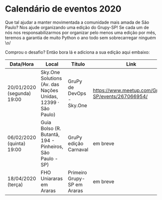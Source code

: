 # Calendário de eventos 2020

Que tal ajudar a manter movimentada a comunidade mais amada de São Paulo? Nos ajude organizando uma edição do Grupy-SP! Se cada um de nós nos responsabilizarmos por organizar pelo menos uma edição por mês, teremos a garantia de muito Python o ano todo sem sobrecarregar ninguém \o/ 

Comprou o desafio? Então bora lá e adiciona a sua edição aqui embaixo:

| Data/Hora | Local | Título | Link | Responsáveis |
|---|---|---|---|---|
| 20/01/2020 (segunda) 19:00 | Sky.One Solutions (Av. das Nações Unidas, 12399 · São Paulo)  | GruPy de DevOps - Sky.One | https://www.meetup.com/Grupy-SP/events/267066954/ | Vinicius Mesel (@vmesel) Edson (@edinhodiluviano) |
| 06/02/2020 (quinta) 19:00 | Guia Bolso (R. Butantã, 194 - Pinheiros, São Paulo - SP)  | GruPy edição Carnaval | em breve | Pablo Aguillar (@@thepabloaguilar) Paula Grangeiro (@paulagrangeiro) |
| 18/04/2020 (terça) | FHO Uniararas em Araras | Primeiro Grupy-SP em Araras | em breve | Regis e Orlando Saraiva |